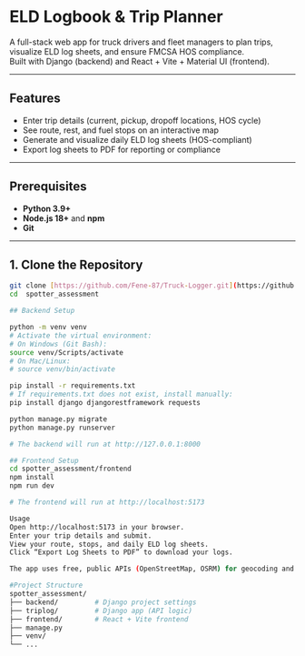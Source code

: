 # ELD Logbook & Trip Planner

A full-stack web app for truck drivers and fleet managers to plan trips, visualize ELD log sheets, and ensure FMCSA HOS compliance.  
Built with Django (backend) and React + Vite + Material UI (frontend).

---

## Features

- Enter trip details (current, pickup, dropoff locations, HOS cycle)
- See route, rest, and fuel stops on an interactive map
- Generate and visualize daily ELD log sheets (HOS-compliant)
- Export log sheets to PDF for reporting or compliance

---

## Prerequisites

- **Python 3.9+**
- **Node.js 18+** and **npm**
- **Git**

---

## 1. Clone the Repository

```bash
git clone [https://github.com/Fene-87/Truck-Logger.git](https://github.com/Fene-87/Truck-Logger.git)
cd  spotter_assessment

## Backend Setup

python -m venv venv
# Activate the virtual environment:
# On Windows (Git Bash):
source venv/Scripts/activate
# On Mac/Linux:
# source venv/bin/activate

pip install -r requirements.txt
# If requirements.txt does not exist, install manually:
pip install django djangorestframework requests

python manage.py migrate
python manage.py runserver

# The backend will run at http://127.0.0.1:8000

## Frontend Setup
cd spotter_assessment/frontend
npm install
npm run dev

# The frontend will run at http://localhost:5173

Usage
Open http://localhost:5173 in your browser.
Enter your trip details and submit.
View your route, stops, and daily ELD log sheets.
Click “Export Log Sheets to PDF” to download your logs.

The app uses free, public APIs (OpenStreetMap, OSRM) for geocoding and routing.

#Project Structure
spotter_assessment/
├── backend/         # Django project settings
├── triplog/         # Django app (API logic)
├── frontend/        # React + Vite frontend
├── manage.py
├── venv/
└── ...
